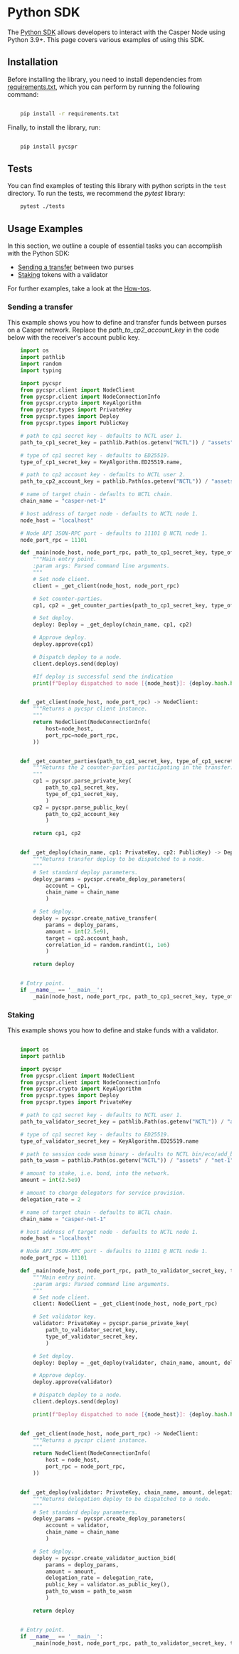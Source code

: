 # Python SDK

The [Python SDK](https://github.com/casper-network/casper-python-sdk) allows developers to interact with the Casper Node using Python 3.9+. This page covers various examples of using this SDK.

## Installation

Before installing the library, you need to install dependencies from [requirements.txt](https://github.com/casper-network/casper-python-sdk/blob/main/requirements.txt), which you can perform by running the following command:

```bash

    pip install -r requirements.txt
```

Finally, to install the library, run:

```bash

    pip install pycspr
```

## Tests

You can find examples of testing this library with python scripts in the `test` directory. To run the tests, we recommend the *pytest* library:

```bash
    pytest ./tests
``` 

## Usage Examples

In this section, we outline a couple of essential tasks you can accomplish with the Python SDK:

* [Sending a transfer](#sending-a-transfer) between two purses
* [Staking](#staking) tokens with a validator

For further examples, take a look at the [How-tos](https://github.com/casper-network/casper-python-sdk/tree/main/how_tos).

### Sending a transfer

This example shows you how to define and transfer funds between purses on a Casper network. Replace the *path_to_cp2_account_key* in the code below with the receiver's account public key.

```python
    import os
    import pathlib
    import random
    import typing

    import pycspr
    from pycspr.client import NodeClient
    from pycspr.client import NodeConnectionInfo
    from pycspr.crypto import KeyAlgorithm
    from pycspr.types import PrivateKey
    from pycspr.types import Deploy
    from pycspr.types import PublicKey

    # path to cp1 secret key - defaults to NCTL user 1.
    path_to_cp1_secret_key = pathlib.Path(os.getenv("NCTL")) / "assets" / "net-1" / "users" / "user-1" / "secret_key.pem"

    # type of cp1 secret key - defaults to ED25519.
    type_of_cp1_secret_key = KeyAlgorithm.ED25519.name,

    # path to cp2 account key - defaults to NCTL user 2.
    path_to_cp2_account_key = pathlib.Path(os.getenv("NCTL")) / "assets" / "net-1" / "users" / "user-2" / "public_key_hex"

    # name of target chain - defaults to NCTL chain.
    chain_name = "casper-net-1"

    # host address of target node - defaults to NCTL node 1.
    node_host = "localhost"

    # Node API JSON-RPC port - defaults to 11101 @ NCTL node 1.
    node_port_rpc = 11101

    def _main(node_host, node_port_rpc, path_to_cp1_secret_key, type_of_cp1_secret_key,path_to_cp2_account_key, chain_name):
        """Main entry point.
        :param args: Parsed command line arguments.
        """
        # Set node client.
        client = _get_client(node_host, node_port_rpc)

        # Set counter-parties.
        cp1, cp2 = _get_counter_parties(path_to_cp1_secret_key, type_of_cp1_secret_key,path_to_cp2_account_key)

        # Set deploy.
        deploy: Deploy = _get_deploy(chain_name, cp1, cp2)

        # Approve deploy.
        deploy.approve(cp1)

        # Dispatch deploy to a node.
        client.deploys.send(deploy)

        #If deploy is successful send the indication
        print(f"Deploy dispatched to node [{node_host}]: {deploy.hash.hex()}")


    def _get_client(node_host, node_port_rpc) -> NodeClient:
        """Returns a pycspr client instance.
        """
        return NodeClient(NodeConnectionInfo(
            host=node_host,
            port_rpc=node_port_rpc,
        ))


    def _get_counter_parties(path_to_cp1_secret_key, type_of_cp1_secret_key,path_to_cp2_account_key) -> typing.Tuple[PrivateKey, PublicKey]:
        """Returns the 2 counter-parties participating in the transfer.
        """
        cp1 = pycspr.parse_private_key(
            path_to_cp1_secret_key,
            type_of_cp1_secret_key,
            )
        cp2 = pycspr.parse_public_key(
            path_to_cp2_account_key
            )    

        return cp1, cp2


    def _get_deploy(chain_name, cp1: PrivateKey, cp2: PublicKey) -> Deploy:
        """Returns transfer deploy to be dispatched to a node.
        """
        # Set standard deploy parameters.
        deploy_params = pycspr.create_deploy_parameters(
            account = cp1,
            chain_name = chain_name
            )

        # Set deploy.
        deploy = pycspr.create_native_transfer(
            params = deploy_params,
            amount = int(2.5e9),
            target = cp2.account_hash,
            correlation_id = random.randint(1, 1e6)
            )

        return deploy


    # Entry point.
    if __name__ == '__main__':
        _main(node_host, node_port_rpc, path_to_cp1_secret_key, type_of_cp1_secret_key, path_to_cp2_account_key, chain_name)
```

### Staking

This example shows you how to define and stake funds with a validator.

```python

    import os
    import pathlib

    import pycspr
    from pycspr.client import NodeClient
    from pycspr.client import NodeConnectionInfo
    from pycspr.crypto import KeyAlgorithm
    from pycspr.types import Deploy
    from pycspr.types import PrivateKey

    # path to cp1 secret key - defaults to NCTL user 1.
    path_to_validator_secret_key = pathlib.Path(os.getenv("NCTL")) / "assets" / "net-1" / "users" / "user-1" / "secret_key.pem"

    # type of cp1 secret key - defaults to ED25519.
    type_of_validator_secret_key = KeyAlgorithm.ED25519.name

    # path to session code wasm binary - defaults to NCTL bin/eco/add_bid.wasm.
    path_to_wasm = pathlib.Path(os.getenv("NCTL")) / "assets" / "net-1" / "bin" / "auction" / "add_bid.wasm"

    # amount to stake, i.e. bond, into the network.
    amount = int(2.5e9)

    # amount to charge delegators for service provision.
    delegation_rate = 2

    # name of target chain - defaults to NCTL chain.
    chain_name = "casper-net-1"

    # host address of target node - defaults to NCTL node 1.
    node_host = "localhost"

    # Node API JSON-RPC port - defaults to 11101 @ NCTL node 1.
    node_port_rpc = 11101

    def _main(node_host, node_port_rpc, path_to_validator_secret_key, type_of_validator_secret_key, chain_name, amount, delegation_rate, path_to_wasm):
        """Main entry point.
        :param args: Parsed command line arguments.
        """
        # Set node client.
        client: NodeClient = _get_client(node_host, node_port_rpc)

        # Set validator key.
        validator: PrivateKey = pycspr.parse_private_key(
            path_to_validator_secret_key,
            type_of_validator_secret_key,
            )

        # Set deploy.
        deploy: Deploy = _get_deploy(validator, chain_name, amount, delegation_rate, path_to_wasm)

        # Approve deploy.
        deploy.approve(validator)

        # Dispatch deploy to a node.
        client.deploys.send(deploy)

        print(f"Deploy dispatched to node [{node_host}]: {deploy.hash.hex()}")


    def _get_client(node_host, node_port_rpc) -> NodeClient:
        """Returns a pycspr client instance.
        """
        return NodeClient(NodeConnectionInfo(
            host = node_host,
            port_rpc = node_port_rpc,
        ))


    def _get_deploy(validator: PrivateKey, chain_name, amount, delegation_rate, path_to_wasm) -> Deploy:
        """Returns delegation deploy to be dispatched to a node.
        """
        # Set standard deploy parameters.
        deploy_params = pycspr.create_deploy_parameters(
            account = validator,
            chain_name = chain_name
            )

        # Set deploy.
        deploy = pycspr.create_validator_auction_bid(
            params = deploy_params,
            amount = amount,
            delegation_rate = delegation_rate,
            public_key = validator.as_public_key(),
            path_to_wasm = path_to_wasm
            )

        return deploy


    # Entry point.
    if __name__ == '__main__':
        _main(node_host, node_port_rpc, path_to_validator_secret_key, type_of_validator_secret_key, chain_name, amount, delegation_rate, path_to_wasm)
```
